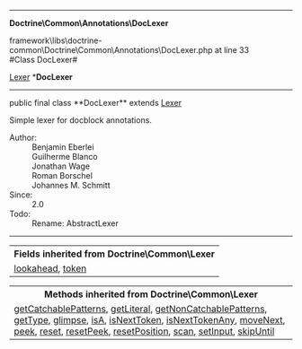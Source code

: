 
- - -

**Doctrine\Common\Annotations\DocLexer**
<div class="location">framework\libs\doctrine-common\Doctrine\Common\Annotations\DocLexer.php at line 33</div>
#Class DocLexer#

<a href="https://github.com/JeyDotC/Hirudo-docs/blob/master/doctrine/common/lexer.html">Lexer</a>
    ***DocLexer**


- - -

<p class="signature">public final  class **DocLexer**
extends <a href="https://github.com/JeyDotC/Hirudo-docs/blob/master/doctrine/common/lexer.html">Lexer</a>

</p>

<div class="comment" id="overview_description"><p>Simple lexer for docblock annotations.</p></div>

<dl>
<dt>Author:</dt>
<dd>Benjamin Eberlei <kontakt@beberlei.de></dd>
<dd>Guilherme Blanco <guilhermeblanco@hotmail.com></dd>
<dd>Jonathan Wage <jonwage@gmail.com></dd>
<dd>Roman Borschel <roman@code-factory.org></dd>
<dd>Johannes M. Schmitt <schmittjoh@gmail.com></dd>
<dt>Since:</dt>
<dd>2.0</dd>
<dt>Todo:</dt>
<dd>Rename: AbstractLexer</dd>
</dl>

- - -

<table class="inherit">
<tr><th colspan="2">Fields inherited from Doctrine\Common\Lexer</th></tr>
<tr><td><a href="https://github.com/JeyDotC/Hirudo-docs/blob/master/doctrine/common/lexer.html#lookahead">lookahead</a>, <a href="https://github.com/JeyDotC/Hirudo-docs/blob/master/doctrine/common/lexer.html#token">token</a></td></tr></table>

<table class="inherit">
<tr><th colspan="2">Methods inherited from Doctrine\Common\Lexer</th></tr>
<tr><td><a href="https://github.com/JeyDotC/Hirudo-docs/blob/master/doctrine/common/lexer.html#getCatchablePatterns()">getCatchablePatterns</a>, <a href="https://github.com/JeyDotC/Hirudo-docs/blob/master/doctrine/common/lexer.html#getLiteral()">getLiteral</a>, <a href="https://github.com/JeyDotC/Hirudo-docs/blob/master/doctrine/common/lexer.html#getNonCatchablePatterns()">getNonCatchablePatterns</a>, <a href="https://github.com/JeyDotC/Hirudo-docs/blob/master/doctrine/common/lexer.html#getType()">getType</a>, <a href="https://github.com/JeyDotC/Hirudo-docs/blob/master/doctrine/common/lexer.html#glimpse()">glimpse</a>, <a href="https://github.com/JeyDotC/Hirudo-docs/blob/master/doctrine/common/lexer.html#isA()">isA</a>, <a href="https://github.com/JeyDotC/Hirudo-docs/blob/master/doctrine/common/lexer.html#isNextToken()">isNextToken</a>, <a href="https://github.com/JeyDotC/Hirudo-docs/blob/master/doctrine/common/lexer.html#isNextTokenAny()">isNextTokenAny</a>, <a href="https://github.com/JeyDotC/Hirudo-docs/blob/master/doctrine/common/lexer.html#moveNext()">moveNext</a>, <a href="https://github.com/JeyDotC/Hirudo-docs/blob/master/doctrine/common/lexer.html#peek()">peek</a>, <a href="https://github.com/JeyDotC/Hirudo-docs/blob/master/doctrine/common/lexer.html#reset()">reset</a>, <a href="https://github.com/JeyDotC/Hirudo-docs/blob/master/doctrine/common/lexer.html#resetPeek()">resetPeek</a>, <a href="https://github.com/JeyDotC/Hirudo-docs/blob/master/doctrine/common/lexer.html#resetPosition()">resetPosition</a>, <a href="https://github.com/JeyDotC/Hirudo-docs/blob/master/doctrine/common/lexer.html#scan()">scan</a>, <a href="https://github.com/JeyDotC/Hirudo-docs/blob/master/doctrine/common/lexer.html#setInput()">setInput</a>, <a href="https://github.com/JeyDotC/Hirudo-docs/blob/master/doctrine/common/lexer.html#skipUntil()">skipUntil</a></td></tr></table>

